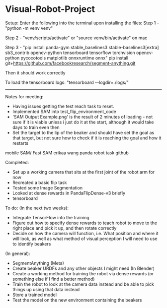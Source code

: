 # Visual-Robot-Project

Setup:
Enter the following into the terminal upon installing the files:
Step 1 - "python -m venv venv"

Step 2 - "venv/scripts/activate" or "source venv/bin/activate" on mac

Step 3 - "pip install panda-gym stable_baselines3 stable-baselines3[extra] sb3_contrib opencv-python tensorboard tensorflow torchvision opencv-python pycocotools matplotlib onnxruntime onnx"
pip install git+https://github.com/facebookresearch/segment-anything.git

Then it should work correctly

To load the tensorboard logs: "tensorboard --logdir=./logs/"

------------------------------------------------------------------

Notes for meeting:

- Having issues getting the test reach task to reset.
- Implemented SAM into test_flip_environment_code
- 'SAM Output Example.png' is the result of 2 minutes of loading - not sure if it is viable unless i just do it at the start, although it would take days to train even then
- Set the target to the lip of the beaker and should have set the goal as that target, but not sure how to check if it is reaching the goal and how it restarts


mobile SAM/ Fast SAM
erikaa wang panda robot task github


Completed:
- Set up a working camera that sits at the first joint of the robot arm for now
- Recreated a basic flip task
- Tested some Image Segmentation
- Looked at dense rewards in PandaFlipDense-v3 briefly
- tensorboard

To do:
(In the next two weeks):
- Integrate TensorFlow into the training
- Figure out how to specify dense rewards to teach robot to move to the right place and pick it up, and then rotate correctly
- Decide on how the camera will function, i.e. What position and where it will look, as well as what method of visual perception I will need to use to identify beakers

(In general):
- SegmentAnything (Meta)
- Create beaker URDFs and any other objects I might need (In Blender)
- Create a working method for training the robot via dense rewards (or something else if I find a better method)
- Train the robot to look at the camera data instead and be able to pick things up using that data instead
- Store a trained model
- Test the model on the new environment containing the beakers
